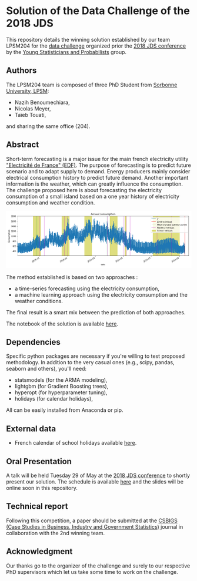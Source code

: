 # Solution of the Data Challenge of the 2018 JDS

This repository details the winning solution established by our team LPSM204 for the [data challenge](https://www.sfds.asso.fr/fr/jeunes_statisticiens/manifestations/610-data_challenge_jds_2018/) organized prior the [2018 JDS conference](http://jds2018.sfds.asso.fr/) by the [Young Statisticians and Probabilists](https://www.sfds.asso.fr/fr/jeunes_statisticiens/468-les_jeunes_statisticiens/) group.

## Authors

The LPSM204 team is composed of three PhD Student from [Sorbonne University, LPSM](https://www.lpsm.paris/):

- Nazih Benoumechiara,
- Nicolas Meyer,
- Taïeb Touati,

 and sharing the same office (204).

## Abstract 

Short-term forecasting is a major issue for the main french electricity utility ["Electricité de France" (EDF)](https://www.edf.fr/). The purpose of forecasting is to predict future scenario and to adapt supply to demand. Energy producers mainly consider electrical consumption history to predict future demand. Another important information is the weather, which can greatly influence the consumption. The challenge proposed here is about forecasting the electricity consumption of a small island based on a one year history of electricity consumption and weather condition.

![](illusration.png)

The method established is based on two approaches :

- a time-series forecasting using the electricity consumption, 
- a machine learning approach using the electricity consumption and the weather conditions.

The final result is a smart mix between the prediction of both approaches.

The notebook of the solution is available [here](https://github.com/NazBen/solution-challenge-jds18/blob/master/notebook/solution_LPSM204.ipynb).

## Dependencies

Specific python packages are necessary if you're willing to test proposed methodology. In addition to the very casual ones (e.g., scipy, pandas, seaborn and others), you'll need:

- statsmodels (for the ARMA modeling),
- lightgbm (for Gradient Boosting trees),
- hyperopt (for hyperparameter tuning),
- holidays (for calendar holidays),

All can be easily installed from Anaconda or pip.

## External data

- French calendar of school holidays available [here](http://telechargement.index-education.com/vacances.xml).

## Oral Presentation

A talk will be held Tuesday 29 of May at the [2018 JDS conference](http://jds2018.sfds.asso.fr/) to shortly present our solution. The schedule is available [here](https://toltex.u-ga.fr/programmeJDS2018) and the slides will be online soon in this repository.

## Technical report

Following this competition, a paper should be submitted at the [CSBIGS (Case Studies in Business, Industry and Government Statistics)](https://www.sfds.asso.fr/fr/publications/627-transfert_csbigs/) journal in collaboration with the 2nd winning team.

## Acknowledgment

Our thanks go to the organizer of the challenge and surely to our respective PhD supervisors which let us take some time to work on the challenge.
